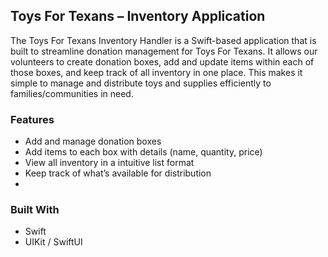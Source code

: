 <h2>Toys For Texans – Inventory Application</h2>  
<p>
The Toys For Texans Inventory Handler is a Swift-based application that is built to streamline donation management for Toys For Texans. It allows our volunteers to create donation boxes, add and update items within each of those boxes, and keep track of all inventory in one place. This makes it simple to manage and distribute toys and supplies efficiently to families/communities in need.
</p>

<h3>Features</h3>  
<ul>
  <li>Add and manage donation boxes</li>
  <li>Add items to each box with details (name, quantity, price)</li>
  <li>View all inventory in a intuitive list format</li>
  <li>Keep track of what’s available for distribution</li>
  <li></li>
</ul>

<h3>Built With</h3>  
<ul>
  <li>Swift</li>
  <li>UIKit / SwiftUI</li>
</ul>
